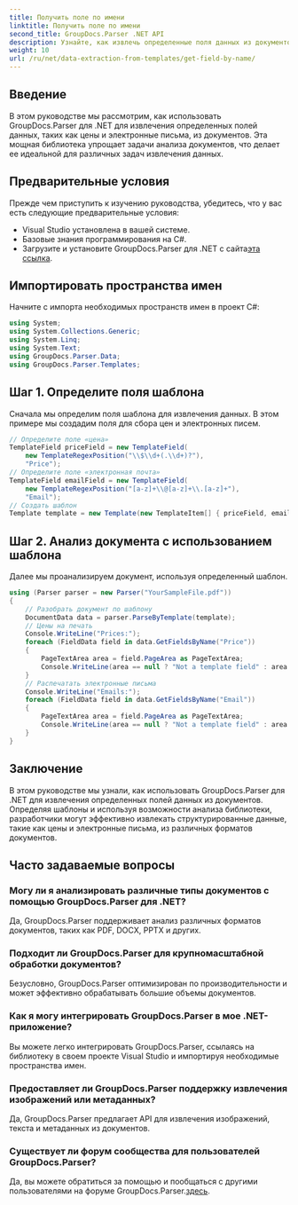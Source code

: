 ```yaml
---
title: Получить поле по имени
linktitle: Получить поле по имени
second_title: GroupDocs.Parser .NET API
description: Узнайте, как извлечь определенные поля данных из документов с помощью GroupDocs.Parser для .NET. Пошаговое руководство с примерами кода.
weight: 10
url: /ru/net/data-extraction-from-templates/get-field-by-name/
---
```

## Введение
В этом руководстве мы рассмотрим, как использовать GroupDocs.Parser для .NET для извлечения определенных полей данных, таких как цены и электронные письма, из документов. Эта мощная библиотека упрощает задачи анализа документов, что делает ее идеальной для различных задач извлечения данных.
## Предварительные условия
Прежде чем приступить к изучению руководства, убедитесь, что у вас есть следующие предварительные условия:
- Visual Studio установлена в вашей системе.
- Базовые знания программирования на C#.
-  Загрузите и установите GroupDocs.Parser для .NET с сайта[эта ссылка](https://releases.groupdocs.com/parser/net/).

## Импортировать пространства имен
Начните с импорта необходимых пространств имен в проект C#:
```csharp
using System;
using System.Collections.Generic;
using System.Linq;
using System.Text;
using GroupDocs.Parser.Data;
using GroupDocs.Parser.Templates;
```
## Шаг 1. Определите поля шаблона
Сначала мы определим поля шаблона для извлечения данных. В этом примере мы создадим поля для сбора цен и электронных писем.
```csharp
// Определите поле «цена»
TemplateField priceField = new TemplateField(
    new TemplateRegexPosition("\\$\\d+(.\\d+)?"),
    "Price");
// Определите поле «электронная почта»
TemplateField emailField = new TemplateField(
    new TemplateRegexPosition("[a-z]+\\@[a-z]+\\.[a-z]+"),
    "Email");
// Создать шаблон
Template template = new Template(new TemplateItem[] { priceField, emailField });
```
## Шаг 2. Анализ документа с использованием шаблона
Далее мы проанализируем документ, используя определенный шаблон.
```csharp
using (Parser parser = new Parser("YourSampleFile.pdf"))
{
    // Разобрать документ по шаблону
    DocumentData data = parser.ParseByTemplate(template);
    // Цены на печать
    Console.WriteLine("Prices:");
    foreach (FieldData field in data.GetFieldsByName("Price"))
    {
        PageTextArea area = field.PageArea as PageTextArea;
        Console.WriteLine(area == null ? "Not a template field" : area.Text);
    }
    // Распечатать электронные письма
    Console.WriteLine("Emails:");
    foreach (FieldData field in data.GetFieldsByName("Email"))
    {
        PageTextArea area = field.PageArea as PageTextArea;
        Console.WriteLine(area == null ? "Not a template field" : area.Text);
    }
}
```

## Заключение
В этом руководстве мы узнали, как использовать GroupDocs.Parser для .NET для извлечения определенных полей данных из документов. Определяя шаблоны и используя возможности анализа библиотеки, разработчики могут эффективно извлекать структурированные данные, такие как цены и электронные письма, из различных форматов документов.

## Часто задаваемые вопросы
### Могу ли я анализировать различные типы документов с помощью GroupDocs.Parser для .NET?
Да, GroupDocs.Parser поддерживает анализ различных форматов документов, таких как PDF, DOCX, PPTX и других.
### Подходит ли GroupDocs.Parser для крупномасштабной обработки документов?
Безусловно, GroupDocs.Parser оптимизирован по производительности и может эффективно обрабатывать большие объемы документов.
### Как я могу интегрировать GroupDocs.Parser в мое .NET-приложение?
Вы можете легко интегрировать GroupDocs.Parser, ссылаясь на библиотеку в своем проекте Visual Studio и импортируя необходимые пространства имен.
### Предоставляет ли GroupDocs.Parser поддержку извлечения изображений или метаданных?
Да, GroupDocs.Parser предлагает API для извлечения изображений, текста и метаданных из документов.
### Существует ли форум сообщества для пользователей GroupDocs.Parser?
 Да, вы можете обратиться за помощью и пообщаться с другими пользователями на форуме GroupDocs.Parser.[здесь](https://forum.groupdocs.com/c/parser/17).